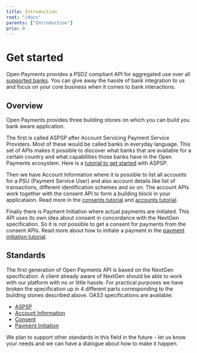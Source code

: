 ```yaml
---
title: Introduction
root: "/docs"
parents: ["Introduction"]
prio: 0
---
```

# Get started

Open Payments provides a PSD2 compliant API for aggregated use over all [supported banks](/docs/get-started/supported-banks).
You can give away the hassle of bank integration to us and focus on your core business when it comes to bank interactions.

## Overview

Open Payments provides three building stones on which you can build you bank aware application. 

The first is called ASPSP after Account Servicing Payment Service Providers. Most of these would be called banks in everyday language. This set of
APIs makes it possible to discover what banks that are available for a certain country and what capabilities those banks
have in the Open Payments ecosystem. Here is a [tutorial to get started](/docs/tutorials/aspsp) with ASPSP.

Then we have Account Information where it is possible to list all accounts for a PSU (Payment Service User) and also account details 
like list of transactions, different identification schemes and so on. The account APIs work together with the consent API to form 
a building block in your applicataion. Read more in the [consents tutorial](/docs/tutorials/consents) and [accounts tutorial](/docs/tutorials/accounts).

Finally there is Payment Initiation where actual payments are initiated. This API uses its own idea about consent in concordance with the
NextGen specification. So it is not possible to get a consent for payments from the consent APIs. Read more about how to initiate 
a payment in the [payment initiation tutorial](/docs/tutorials/payments).

## Standards

The first generation of Open Payments API is based on the NextGen specification. A client already aware of NextGen should be able to 
work with our platform with no or little hassle. For practical purposes we have broken the specification up in 4 different parts 
corresponding to the building stones described above. OAS3 specifications are available:

- [ASPSP](/api/aspsp)
- [Account Information](/api/accounts)
- [Consent](/api/consent)
- [Payment Initiation](/api/payment-initiation)

We plan to support other standards in this field in the future - let us know your needs and we can have a dialogue about how to make it happen.
